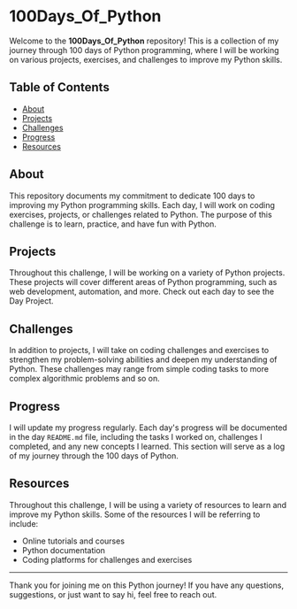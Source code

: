 # 100Days_Of_Python

Welcome to the **100Days_Of_Python** repository! This is a collection of my journey through 100 days of Python programming, where I will be working on various projects, exercises, and challenges to improve my Python skills.

## Table of Contents

- [About](#about)
- [Projects](#projects)
- [Challenges](#challenges)
- [Progress](#progress)
- [Resources](#resources)

## About

This repository documents my commitment to dedicate 100 days to improving my Python programming skills. Each day, I will work on coding exercises, projects, or challenges related to Python. The purpose of this challenge is to learn, practice, and have fun with Python.

## Projects

Throughout this challenge, I will be working on a variety of Python projects. These projects will cover different areas of Python programming, such as web development, automation, and more. Check out each day to see the Day Project.

## Challenges

In addition to projects, I will take on coding challenges and exercises to strengthen my problem-solving abilities and deepen my understanding of Python. These challenges may range from simple coding tasks to more complex algorithmic problems and so on.

## Progress

I will update my progress regularly. Each day's progress will be documented in the day `README.md` file, including the tasks I worked on, challenges I completed, and any new concepts I learned. This section will serve as a log of my journey through the 100 days of Python.

## Resources

Throughout this challenge, I will be using a variety of resources to learn and improve my Python skills. Some of the resources I will be referring to include:

- Online tutorials and courses
- Python documentation
- Coding platforms for challenges and exercises

---

Thank you for joining me on this Python journey! If you have any questions, suggestions, or just want to say hi, feel free to reach out.
